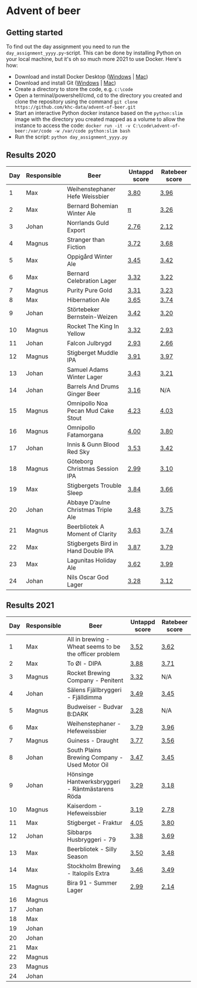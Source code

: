 # Advent of beer

## Getting started

To find out the day assignment you need to run the `day_assignment_yyyy.py`-script. This can be done by installing Python on your local machine, but it's oh so much more 2021 to use Docker. Here's how:
- Download and install Docker Desktop ([Windows](http://https://hub.docker.com/editions/community/docker-ce-desktop-windows "Windows") | [Mac](https://docs.docker.com/docker-for-mac/install/ "Mac"))
- Download and install Git ([Windows](https://gitforwindows.org/ "Windows") | [Mac](https://git-scm.com/download/mac "Mac"))
- Create a directory to store the code, e.g. `c:\code`
- Open a terminal/powershell/cmd, cd to the directory you created and clone the repository using the command `git clone https://github.com/khc-data/advent-of-beer.git`
- Start an interactive Python docker instance based on the `python:slim` image with the directory you created mapped as a volume to allow the instance to access the code: `docker run -it -v C:\code\advent-of-beer:/var/code -w /var/code python:slim bash`
- Run the script: `python day_assignment_yyyy.py`

## Results 2020

| Day | Responsible | Beer | Untappd score | Ratebeer score |
| --- | --- | --- | --- | --- |
| 1 | Max | Weihenstephaner Hefe Weissbier | [3.80](https://untappd.com/b/bayerische-staatsbrauerei-weihenstephan-weihenstephaner-hefeweissbier/8745) | [3.96](https://www.ratebeer.com/beer/weihenstephaner-hefeweissbier/1156/) |
| 2 | Max | Bernard Bohemian Winter Ale | [π](https://untappd.com/b/bernard-family-brewery-bohemian-winter-ale/1294417) | [3.26](https://www.ratebeer.com/beer/bernard-bohemian-ale-16/279996/) |
| 3 | Johan | Norrlands Guld Export | [2.76](https://untappd.com/b/spendrups-bryggeri-norrlands-guld-export/8267) | [2.12](https://www.ratebeer.com/Ratings/Beer/Beer-Ratings.asp?BeerID=9671) |
| 4 | Magnus | Stranger than Fiction | [3.72](https://untappd.com/b/collective-arts-brewing-stranger-than-fiction/1009922) | [3.68](https://www.ratebeer.com/Ratings/Beer/Beer-Ratings.asp?BeerID=325758) |
| 5 | Max | Oppigård Winter Ale | [3.45](https://untappd.com/b/oppigards-bryggeri-winter-ale/12168) | [3.42](https://www.ratebeer.com/beer/oppigards-winter-ale/39203/) |
| 6 | Max | Bernard Celebration Lager | [3.32](https://untappd.com/b/bernard-family-brewery-celebration-lager-svatecni-lezak/14628) | [3.22](https://www.ratebeer.com/beer/bernard-svatecni-lezak-12-celebration-lager-12/26766/) |
| 7 | Magnus | Purity Pure Gold | [3.31](https://untappd.com/b/purity-brewing-co-england-pure-gold/6445) | [3.23](https://www.ratebeer.com/beer/purity-pure-gold/54329/) |
| 8 | Max | Hibernation Ale | [3.65](https://untappd.com/b/great-divide-brewing-company-hibernation-ale/414) | [3.74](https://www.ratebeer.com/beer/great-divide-hibernation-ale/1653/) |
| 9 | Johan | Störtebeker Bernstein-Weizen | [3.42](https://untappd.com/b/stortebeker-braumanufaktur-bernstein-weizen/29780) | [3.20](https://www.ratebeer.com/beer/stoertebeker-bernstein-weizen/39881/) |
| 10 | Magnus | Rocket The King In Yellow | [3.32](https://untappd.com/b/rocket-brewing-company-the-king-in-yellow/3161442) | [2.93](https://www.ratebeer.com/beer/rocket-the-king-in-yellow/754185/) |
| 11 | Johan | Falcon Julbrygd | [2.93](https://untappd.com/b/carlsberg-sverige-falcon-julbrygd/97541) | [2.66](https://www.ratebeer.com/beer/falcon-juloel-julbrygd/19971/) |
| 12 | Magnus | Stigberget Muddle IPA | [3.91](https://untappd.com/b/stigbergets-bryggeri-muddle/1905809) | [3.97](https://www.ratebeer.com/beer/stigbergets-muddle/479461/) |
| 13 | Johan | Samuel Adams Winter Lager | [3.43](https://untappd.com/b/boston-beer-company-samuel-adams-winter-lager/3919) | [3.21](https://www.ratebeer.com/beer/samuel-adams-winter-lager/168/) |
| 14 | Johan | Barrels And Drums Ginger Beer | [3.16](https://untappd.com/b/barrels-and-drums-ginger-beer/2679469) | N/A |
| 15 | Magnus | Omnipollo Noa Pecan Mud Cake Stout | [4.23](https://untappd.com/b/omnipollo-noa-pecan-mud-cake-stout/1046298) | [4.03](https://www.ratebeer.com/beer/omnipollo-noa-pecan-mud-cake-double-barrel/409868/) |
| 16 | Magnus | Omnipollo Fatamorgana | [4.00](https://untappd.com/b/omnipollo-fatamorgana/477842) | [3.80](https://untappd.com/b/omnipollo-fatamorgana/477842) |
| 17 | Johan | Innis & Gunn Blood Red Sky | [3.53](https://untappd.com/b/innis-and-gunn-blood-red-sky/2335869) | [3.42](https://www.ratebeer.com/beer/innis-and-gunn-blood-red-sky/561004/) |
| 18 | Magnus | Göteborg Christmas Session IPA | [2.99](https://untappd.com/b/goteborgs-nya-bryggeri-christmas-session-ipa/2364082) | [3.10](https://www.ratebeer.com/beer/goeteborgs-christmas-session-ipa/564296/) |
| 19 | Max | Stigbergets Trouble Sleep | [3.84](https://untappd.com/b/stigbergets-bryggeri-trouble-sleep/2809562) | [3.66](https://www.ratebeer.com/beer/stigbergets-trouble-sleep/658382/) |
| 20 | Johan | Abbaye D’aulne Christmas Triple Ale | [3.48](https://untappd.com/b/brasserie-de-l-abbaye-d-aulne-abbaye-d-aulne-christmas-triple-ale/4082926) | [3.75](https://www.ratebeer.com/beer/de-l-abbaye-d-aulne-biere-de-noel/878392/) |
| 21 | Magnus | Beerbliotek A Moment of Clarity | [3.63](https://untappd.com/b/beerbliotek-a-moment-of-clarity/1920392) | [3.74](https://www.ratebeer.com/beer/beerbliotek-a-moment-of-clarity/485750/) |
| 22 | Max | Stigbergets Bird in Hand Double IPA | [3.87](https://untappd.com/b/stigbergets-bryggeri-bird-in-hand/2866271) | [3.79](https://www.ratebeer.com/beer/stigbergets-bird-in-hand/670436/) |
| 23 | Max | Lagunitas Holiday Ale | [3.62](https://untappd.com/b/lagunitas-brewing-company-lagunitas-sucks-holiday-ale-2020/4036799) | [3.99](https://www.ratebeer.com/beer/lagunitas-sucks/158433/) |
| 24 | Johan | Nils Oscar God Lager | [3.28](https://untappd.com/b/nils-oscar-god-lager/7816) | [3.12](https://www.ratebeer.com/Ratings/Beer/Beer-Ratings.asp?BeerID=6135) |

## Results 2021

| Day | Responsible | Beer | Untappd score | Ratebeer score |
| --- | --- | --- | --- | --- |
| 1 | Max | All in brewing - Wheat seems to be the officer problem| [3.52](https://untappd.com/b/all-in-brewing-wheat-seems-to-be-the-officer-problem-citra-and-sabro/4385766)| [3.62](https://www.ratebeer.com/beer/all-in-brewing-stigbergets-wheat-seems-to-be-the-officer-problem-yellow-green/270492/) |
| 2 | Max | To Øl - DIPA | [3.88](https://untappd.com/b/to-ol-dipa/4028211) | [3.71](https://www.ratebeer.com/beer/to-ol-dipa/871943/) |
| 3 | Magnus | Rocket Brewing Company - Penitent | [3.32](https://untappd.com/b/rocket-brewing-company-penitent/4318476) | N/A |
| 4 | Johan | Sälens Fjällbryggeri - Fjälldimma | [3.49](https://untappd.com/b/salens-fjallbryggeri-fjalldimma/4185911) | [3.45](https://www.ratebeer.com/beer/saelens-fjaelldimma/919397/) |
| 5 | Magnus | Budweiser - Budvar B:DARK| [3.28](https://untappd.com/b/budejovicky-budvar-budweiser-budvar-b-dark-czechvar-b-dark/39819) | N/A |
| 6 | Max | Weihenstephaner - Hefeweissbier | [3.79](https://untappd.com/b/bayerische-staatsbrauerei-weihenstephan-weihenstephaner-hefeweissbier/8745) | [3.96](https://www.ratebeer.com/beer/weihenstephaner-hefeweissbier/1156/) |
| 7 | Magnus | Guiness - Draught | [3.77](https://untappd.com/b/guinness-guinness-draught/4473) | [3.56](https://www.ratebeer.com/beer/guinness-draught/1267/) |
| 8 | Johan | South Plains Brewing Company - Used Motor Oil | [3.47](https://untappd.com/b/south-plains-brewing-company-used-motor-oil/2001994) | [3.45](https://www.ratebeer.com/beer/south-plains-used-motor-oil/498477/) |
| 9 | Johan | Hönsinge Hantwerksbryggeri - Räntmästarens Röda | [3.29](https://untappd.com/b/honsinge-hantwerksbryggeri-rantmastarens-roda/696757) | [3.18](https://www.ratebeer.com/beer/hoensinge-raentmaestarens-roeda/323994/) |
| 10 | Magnus | Kaiserdom - Hefeweissbier | [3.19](https://untappd.com/b/privatbrauerei-kaiserdom-hefe-weissbier/15252) | [2.78](https://www.ratebeer.com/beer/kaiserdom-hefe-weissbier/117954/) |
| 11 | Max | Stigberget - Fraktur | [4.05](https://untappd.com/b/stigbergets-bryggeri-fraktur/4283581) | [3.80](https://www.ratebeer.com/beer/stigbergets-fraktur/926326/) |
| 12 | Johan | Sibbarps Husbryggeri - 79 | [3.38](https://untappd.com/b/sibbarps-husbryggeri-79/3985701) | [3.69](https://www.ratebeer.com/beer/sibbarps-79/865394/) |
| 13 | Max | Beerbliotek - Silly Season| [3.50](https://untappd.com/b/beerbliotek-silly-season/4555167) | [3.48](https://www.ratebeer.com/beer/beerbliotek-silly-season/966725/) |
| 14 | Max | Stockholm Brewing - Italopils Extra | [3.46](https://untappd.com/b/stockholm-brewing-co-italopils-extra/4228123) | [3.49](https://www.ratebeer.com/beer/stockholm-italopils-extra/919653/) |
| 15 | Magnus | Bira 91 - Summer Lager | [2.99](https://untappd.com/b/bira-91-bira-91-blonde/981756) | [2.14](https://www.ratebeer.com/brewers/cerana-beverages/22029/) |
| 16 | Magnus | | | |
| 17 | Johan | | | |
| 18 | Max | | | |
| 19 | Johan | | | |
| 20 | Johan | | | |
| 21 | Max | | | |
| 22 | Magnus | | | |
| 23 | Magnus | | | |
| 24 | Johan | | | |